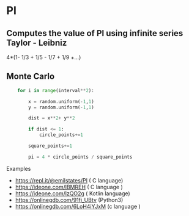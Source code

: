 # PI

## Computes the value of PI using infinite series Taylor - Leibniz 

4*(1- 1/3 + 1/5 - 1/7 + 1/9 +...)

## Monte Carlo

```python
    for i in range(interval**2):

        x = random.uniform(-1,1)
        y = random.uniform(-1,1)

        dist = x**2+ y**2

        if dist <= 1:
            circle_points+=1

        square_points+=1

        pi = 4 * circle_points / square_points


```

Examples

* https://repl.it/@emilstates/PI ( C language)
* https://ideone.com/lBMREH ( C language ) 
* https://ideone.com/lzQO2g ( Kotlin language)
* https://onlinegdb.com/91fi_UBtv (Python3)
* https://onlinegdb.com/6LoH4iYJxM (c language )
